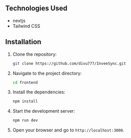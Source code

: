 ## Technologies Used

- nextjs
- Tailwind CSS

## Installation

1. Clone the repository:

   ```bash
   git clone https://github.com/divu777/InveeSync.git
   ```

2. Navigate to the project directory:

   ```bash
   cd frontend
   ```

3. Install the dependencies:

   ```bash
   npm install
   ```

4. Start the development server:

   ```bash
   npm run dev
   ```

5. Open your browser and go to `http://localhost:3000`.

